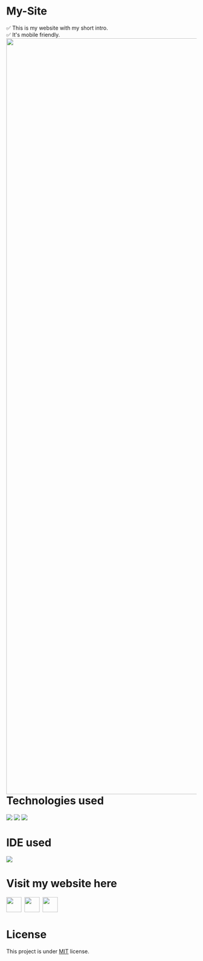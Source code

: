 # My-Site
✅ This is my website with my short intro.<br/>
✅ It's mobile friendly.
<img align="left" width="2000px" src="https://github.com/ValentineFernandes/ValentineFernandes/blob/main/Portfolio/img3.jpg" /> 

# Technologies used
<img src="https://img.shields.io/badge/HTML5-FF3300?style=for-the-badge&logo=html5&logoColor=white">
<img src="https://img.shields.io/badge/CSS3-0066FF?style=for-the-badge&logo=css3&logoColor=white">
<img src="https://img.shields.io/badge/Bootstrap-993399?style=for-the-badge&logo=bootstrap&logoColor=white">

# IDE used
<img src="https://img.shields.io/badge/Notepad++-90E59A.svg?style=for-the-badge&logo=notepad%2B%2B&logoColor=black">

# Visit my website here
<a href="https://valentinefernandes.github.io/My-Site/">
<img width="40" height="40" src="https://github.com/ValentineFernandes/ValentineFernandes/blob/main/Portfolio/github.png"></a>
&nbsp;<a href="https://mysiteapp.netlify.app"><img width="40" height="40" src="https://github.com/ValentineFernandes/ValentineFernandes/blob/main/Portfolio/netlify.jpg"></a> 
&nbsp;<a href="https://my-site-ten-delta.vercel.app/"><img width="40" height="40" src="https://github.com/ValentineFernandes/ValentineFernandes/blob/main/Portfolio/vercel.png"></a> 

# License
This project is under <a href="https://github.com/ValentineFernandes/My-Site/blob/main/LICENSE">MIT</a> license.
 
